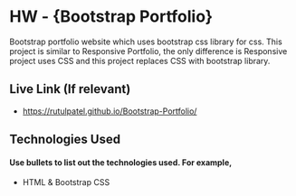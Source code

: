 # HW - {Bootstrap Portfolio}
Bootstrap portfolio website which uses bootstrap css library for css. This project is similar to Responsive Portfolio, the only difference is Responsive project uses CSS and this project replaces CSS with bootstrap library.

## Live Link (If relevant)
 - https://rutulpatel.github.io/Bootstrap-Portfolio/

## Technologies Used
#### Use bullets to list out the technologies used. For example,
- HTML & Bootstrap CSS

